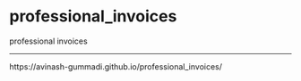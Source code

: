 # professional_invoices
professional invoices
<hr>
https://avinash-gummadi.github.io/professional_invoices/
